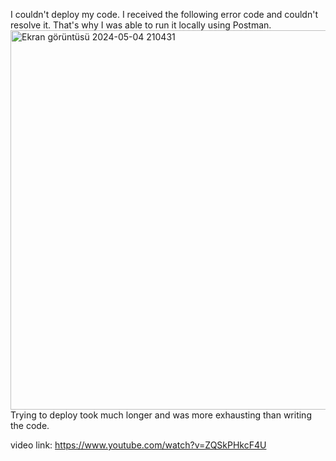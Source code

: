 I couldn't deploy my code. I received the following error code and couldn't resolve it. That's why I was able to run it locally using Postman. 
<img width="607" alt="Ekran görüntüsü 2024-05-04 210431" src="https://github.com/doagulsoy/4458-school/assets/139779379/af2b6230-253f-4aea-98cd-d5168be864f8">
Trying to deploy took much longer and was more exhausting than writing the code.

video link: https://www.youtube.com/watch?v=ZQSkPHkcF4U
